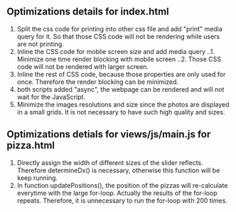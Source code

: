 ## Optimizations details for index.html
1. Split the css code for printing into other css file and add "print" media query for it. So that those CSS code will not be rendering while users are not printing.
2. Inline the CSS code for moblie screen size and add media query 
..1. Minimize one time render blocking with mobile screen
..2. Those CSS code will not be rendered with larger screen. 
3. Inline the rest of CSS code, because those properties are only used for once. Therefore the render blocking can be minimized.
4. both scripts added "async", the webpage can be rendered and will not wait for the JavaScript.
5. Minimize the images resolutions and size since the photos are displayed in a small grids. It is not necessary to have such high quality and sizes.

## Optimizations detials for views/js/main.js for pizza.html
1. Directly assign the width of different sizes of the slider reflects. Therefore determineDx() is necessary, otherwise this function will be keep running.
2. In function updatePositions(), the position of the pizzas will re-calculate everytime with the large for-loop. Actually the results of the for-loop repeats. Therefore, it is unnecessary to run the for-loop with 200 times. 
